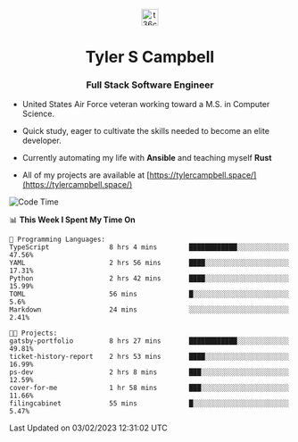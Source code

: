 <p align="center">
<a href="https://www.linkedin.com/in/t36campbell" target="blank"><img align="center" src="https://ik.imagekit.io/t36campbell/Portfolio/linkedin.png.original_m8bbGgPh6.png" alt="t36campbell" height="30" width="30" /></a>
</p>
<h1 align="center">Tyler S Campbell</h1>
<h3 align="center">Full Stack Software Engineer</h3>

* United States Air Force veteran working toward a M.S. in Computer Science.

* Quick study, eager to cultivate the skills needed to become an elite developer.

* Currently automating my life with **Ansible** and teaching myself **Rust**

* All of my projects are available at [https://tylercampbell.space/](https://tylercampbell.space/)

<!--START_SECTION:waka-->
![Code Time](http://img.shields.io/badge/Code%20Time-2%2C139%20hrs%2019%20mins-blue)

📊 **This Week I Spent My Time On** 

```text
💬 Programming Languages: 
TypeScript               8 hrs 4 mins        ████████████░░░░░░░░░░░░░   47.56% 
YAML                     2 hrs 56 mins       ████░░░░░░░░░░░░░░░░░░░░░   17.31% 
Python                   2 hrs 42 mins       ████░░░░░░░░░░░░░░░░░░░░░   15.99% 
TOML                     56 mins             █░░░░░░░░░░░░░░░░░░░░░░░░   5.6% 
Markdown                 24 mins             ░░░░░░░░░░░░░░░░░░░░░░░░░   2.41%

🐱‍💻 Projects: 
gatsby-portfolio         8 hrs 27 mins       ████████████░░░░░░░░░░░░░   49.81% 
ticket-history-report    2 hrs 53 mins       ████░░░░░░░░░░░░░░░░░░░░░   16.99% 
ps-dev                   2 hrs 8 mins        ███░░░░░░░░░░░░░░░░░░░░░░   12.59% 
cover-for-me             1 hr 58 mins        ███░░░░░░░░░░░░░░░░░░░░░░   11.66% 
filingcabinet            55 mins             █░░░░░░░░░░░░░░░░░░░░░░░░   5.47%

```


 Last Updated on 03/02/2023 12:31:02 UTC
<!--END_SECTION:waka-->
